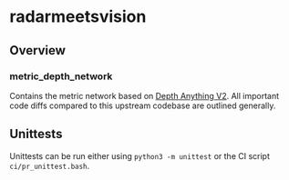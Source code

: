 # radarmeetsvision

## Overview

### metric_depth_network
Contains the metric network based on [Depth Anything V2](https://github.com/DepthAnything/Depth-Anything-V2). All important code diffs compared to this upstream codebase are outlined generally.

## Unittests
Unittests can be run either using `python3 -m unittest` or the CI script `ci/pr_unittest.bash`.
